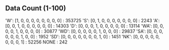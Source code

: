 ## Data Count (1-100)
 'W':  [1, 0, 0, 0, 0, 0, 0, 0, 0] : 353725
 'S':  [0, 1, 0, 0, 0, 0, 0, 0, 0] : 2243
 'A':  [0, 0, 1, 0, 0, 0, 0, 0, 0] : 14303
 'D':  [0, 0, 0, 1, 0, 0, 0, 0, 0] : 13114
 'WA': [0, 0, 0, 0, 1, 0, 0, 0, 0] : 30877
 'WD': [0, 0, 0, 0, 0, 1, 0, 0, 0] : 29837
 'SA': [0, 0, 0, 0, 0, 0, 1, 0, 0] : 1952
 'SD': [0, 0, 0, 0, 0, 0, 0, 1, 0] : 1451
 'NK': [0, 0, 0, 0, 0, 0, 0, 0, 1] : 52256
  NONE : 242